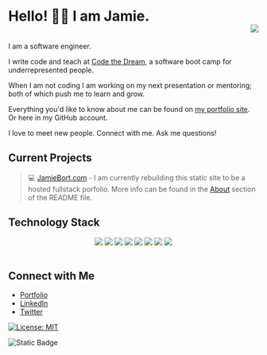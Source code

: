 <!-- (Maybe) add a header or banner here. -->

# Hello! 👋🏻 I am Jamie.<div align = 'right'>![](https://komarev.com/ghpvc/?username=jamiebort&color=blueviolet)</div>

I am a software engineer.

I write code and teach at [Code the Dream](https://codethedream.org/), a software boot camp for underrepresented people.

When I am not coding I am working on my next presentation or mentoring; both of which push me to learn and grow.

Everything you'd like to know about me can be found on [my portfolio site](http://jamiebort.com/). Or here in my GitHub account.

I love to meet new people. Connect with me. Ask me questions!

## Current Projects

> :computer: [JamieBort.com](http://jamiebort.com/) - I am currently rebuilding this static site to be a hosted fullstack porfolio. More info can be found in the [About](https://github.com/JamieBort/Portfolio-Website?tab=readme-ov-file#about) section of the README file.

<!-- ## Completed Projects -->

## Technology Stack

<!-- The below are from: https://github.com/alexandresanlim/Badges4-README.md-Profile -->
<div align="center">
  <img src="https://img.shields.io/badge/OpenJDK-ED8B00?style=for-the-badge&logo=openjdk&logoColor=white"/>
  <img src="https://img.shields.io/badge/Spring_Boot-F2F4F9?style=for-the-badge&logo=spring-boot" />
  <img src="https://img.shields.io/badge/JavaScript-323330?style=for-the-badge&logo=javascript&logoColor=F7DF1E" />
  <img src="https://img.shields.io/badge/React-20232A?style=for-the-badge&logo=react&logoColor=61DAFB" />
  <img src="https://img.shields.io/badge/React_Native-20232A?style=for-the-badge&logo=react&logoColor=61DAFB" />
  <img src="https://img.shields.io/badge/next%20js-000000?style=for-the-badge&logo=nextdotjs&logoColor=white"/>
  <img src="https://img.shields.io/badge/MongoDB-4EA94B?style=for-the-badge&logo=mongodb&logoColor=white" />
  <img src="https://img.shields.io/badge/MySQL-005C84?style=for-the-badge&logo=mysql&logoColor=white" />
</div>

<br/>

## Connect with Me

- [Portfolio](https://jamiebort.github.io/)
- [LinkedIn](https://www.linkedin.com/in/jamie-bort/)
- [Twitter](https://twitter.com/jamiebort)

[![License: MIT](https://img.shields.io/badge/License-MIT-yellow.svg)](https://opensource.org/licenses/MIT)

![Static Badge](https://img.shields.io/badge/Last_Updated-2024_Jun_14-blue)
